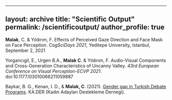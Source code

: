 
---
layout: archive
title: "Scientific Output"
permalink: /scientificoutput/
author_profile: true
---


**Malak**, C. & Yıldırım, F.  Effects of Perceived Gaze Direction and Face Mask on Face Perception. *CogSciDays 2021*, Yeditepe University, Istanbul, September 2, 2021

Yorgancıgil, E., Urgen B.A., **Malak C**. & Yıldırım, F.  Audio-Visual Components and Cross-Generation Characteristics of Uncanny Valley. *43rd European Conference on Visual Perception-ECVP 2021*. doi:10.1177/03010066211059887

Baykar, B. G., Kenan, I. D., & **Malak, C**. (2021). [Gender gap in Turkish Debate Programs](https://www.academia.edu/49345901/TV_Tartışmalarında_Cinsiyetler_Arası_Uçurum). KA.DER (Kadın Adayları Destekleme Dernegi). 


